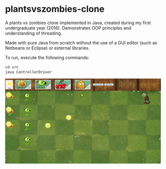 # plantsvszombies-clone
A plants vs zombies clone implemented in Java, created during my first undergraduate year (2016). Demonstrates OOP principles and understanding of threading.

Made with pure Java from scratch without the use of a GUI editor (such as Netbeans or Eclipse) or external libraries.

To run, execute the following commands:
```
cd src
java ControllerDriver
```
![Screenshot of Plants vs Zombies clone](screenshot.png)
